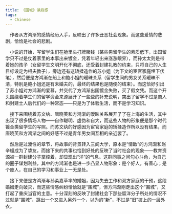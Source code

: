 ```yaml
---
title: 《围城》读后感
tags:
  - Chinese
---
```

&emsp;作者从方鸿渐的感情经历入手，反映出了许多丑恶社会现象。而这些爱情的悲剧，恰恰是社会的悲剧。

&emsp;小说的开始，写留学生们在舱里头打牌赌钱（某些男留学生的素质低下，出国留学只不过是仗着家里的本事出来镀金，凭着年轻出来涨涨眼界），而孙太太则是带着她的孩子（女留学生文明开化不彻底，还受着封建礼教的约束，只将自己的人生目标设定为相夫教子），旁边还有这矫揉造作的苏小姐（为下文的宦官家庭埋下伏笔），然后便是方鸿渐在船上和鲍小姐的暧昧关系（留学生间的男女关系暧昧不清，特别是鲍小姐还是有未婚夫的，最终的结果也是随便的结束）。而这恰好引出了苏小姐对方鸿渐的爱慕，并交代了方鸿渐出国镀金失败，买了假文凭。而这个开头围绕着学生们的留学资金来源展开了一些些的补充说明，突出了留学不过是商人和封建士人后代们的一种常态——只是为了体验生活，而不是学习知识。

&emsp;接下来围绕着苏文纨、唐晓芙和方鸿渐的暧昧关系展开了了在上海的生活，其中出现了很多情场人物——自作聪明、虚伪和自大，而这些人物的形象便是那个时代镀金类留学生的写照。而苏文纨的好感因为宦官家庭的矫揉造作所以没有结果，而唐晓芙和方鸿渐之间的好感不过是青年男女间互相的亲近罢了。

&emsp;然后是过渡性的章节，将故事的背景转入三闾大学，原本是“情敌”的方鸿渐和赵辛楣成为了挚友，而接下来的共事也恰到好处的反映了当时社会的现象——教育资源被一群封建分子掌控着，却显现出“洋”的气息。这群同事之间勾心斗角，为自己的圈子谋划利益，其中的方鸿渐也是进一步凸显人物形象：是个好人，有善心；是个废人，在自己的学习和事业上一无是处。

&emsp;接下来便是方鸿渐与孙柔嘉草率的婚姻，因为失去工作和双方家庭的干预，这段婚姻走向破灭，而这些情感纠纷恰恰就是“围城”，但方鸿渐刚走出这个“围城”，又打起了重庆当官的主意。十分深刻的反映了封建社会下那些留洋分子所处的情况不过就是“围城”，跳出一个又进入另外一个，以为的“新”，不过是“旧”披上的一层外衣。